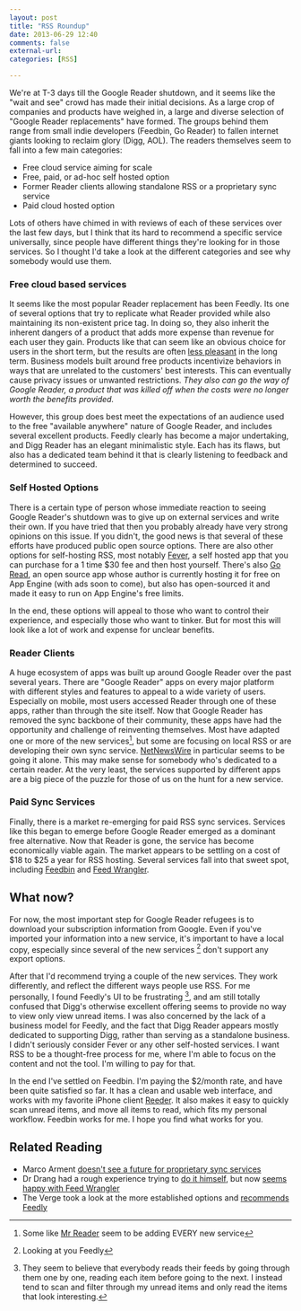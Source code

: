 ```yaml
---
layout: post
title: "RSS Roundup"
date: 2013-06-29 12:40
comments: false
external-url:
categories: [RSS]

---
```


We're at T-3 days till the Google Reader shutdown, and it seems like the "wait and see" crowd has made their initial decisions.  As a large crop of companies and products have weighed in, a large and diverse selection of "Google Reader replacements" have formed.  The groups behind them range from small indie developers (Feedbin, Go Reader) to fallen internet giants looking to reclaim glory (Digg, AOL). The readers themselves seem to fall into a few main categories:

- Free cloud service aiming for scale
- Free, paid, or ad-hoc self hosted option
- Former Reader clients allowing standalone RSS or a proprietary sync service
- Paid cloud hosted option

<!-- more -->

Lots of others have chimed in with reviews of each of these services over the last few days, but I think that its hard to recommend a specific service universally, since people have different things they're looking for in those services.  So I thought I'd take a look at the different categories and see why somebody would use them.

### Free cloud based services

It seems like the most popular Reader replacement has been Feedly.  Its one of several options that try to replicate what Reader provided while also maintaining its non-existent price tag.  In doing so, they also inherit the inherent dangers of a product that adds more expense than revenue for each user they gain.  Products like that can seem like an obvious choice for users in the short term, but the results are often [less pleasant][twitterapi] in the long term.  Business models built around free products incentivize behaviors in ways that are unrelated to the customers' best interests.  This can eventually cause privacy issues or unwanted restrictions.  *They also can go the way of Google Reader, a product that was killed off when the costs were no longer worth the benefits provided.*

However, this group does best meet the expectations of an audience used to the free "available anywhere" nature of Google Reader, and includes several excellent products.  Feedly clearly has become a major undertaking, and Digg Reader has an elegant minimalistic style. Each has its flaws, but also has a dedicated team behind it that is clearly listening to feedback and determined to succeed.

### Self Hosted Options

There is a certain type of person whose immediate reaction to seeing Google Reader's shutdown was to give up on external services and write their own. If you have tried that then you probably already have very strong opinions on this issue.  If you didn't, the good news is that several of these efforts have produced public open source options.  There are also other options for self-hosting RSS, most notably [Fever][Fever], a self hosted app that you can purchase for a 1 time $30 fee and then host yourself. There's also [Go Read][GoRead], an open source app whose author is currently hosting it for free on App Engine (with ads soon to come), but also has open-sourced it and made it easy to run on App Engine's free limits.

In the end, these options will appeal to those who want to control their experience, and especially those who want to tinker.  But for most this will look like a lot of work and expense for unclear benefits.

### Reader Clients

A huge ecosystem of apps was built up around Google Reader over the past several years.  There are "Google Reader" apps on every major platform with different styles and features to appeal to a wide variety of users.  Especially on mobile, most users accessed Reader through one of these apps, rather than through the site itself.  Now that Google Reader has removed the sync backbone of their community, these apps have had the opportunity and challenge of reinventing themselves.  Most have adapted one or more of the new services[^1], but some are focusing on local RSS or are developing their own sync service.  [NetNewsWire][netnewswire] in particular seems to be going it alone.  This may make sense for somebody who's dedicated to a certain reader.  At the very least, the services supported by different apps are a big piece of the puzzle for those of us on the hunt for a new service.

### Paid Sync Services

Finally, there is a market re-emerging for paid RSS sync services.  Services like this began to emerge before Google Reader emerged as a dominant free alternative.  Now that Reader is gone, the service has become economically viable again.  The market appears to be settling on a cost of $18 to $25 a year for RSS hosting.  Several services fall into that sweet spot, including [Feedbin][Feedbin] and [Feed Wrangler][Feedwrangler].

## What now?

For now, the most important step for Google Reader refugees is to download your subscription information from Google.  Even if you've imported your information into a new service, it's important to have a local copy, especially since several of the new services [^2] don't support any export options.

After that I'd recommend trying a couple of the new services.  They work differently, and reflect the different ways people use RSS.  For me personally, I found Feedly's UI to be frustrating [^3], and am still totally confused that Digg's otherwise excellent offering seems to provide no way to view only view unread items.  I was also concerned by the lack of a business model for Feedly, and the fact that Digg Reader appears mostly dedicated to supporting Digg, rather than serving as a standalone business.  I didn't seriously consider Fever or any other self-hosted services.  I want RSS to be a thought-free process for me, where I'm able to focus on the content and not the tool.  I'm willing to pay for that.

In the end I've settled on Feedbin.  I'm paying the $2/month rate, and have been quite satisfied so far. It has a clean and usable web interface, and works with my favorite iPhone client [Reeder][reeder]. It also makes it easy to quickly scan unread items, and move all items to read, which fits my personal workflow.  Feedbin works for me.  I hope you find what works for you.

## Related Reading

- Marco Arment [doesn't see a future for proprietary sync services][marcoall]
- Dr Drang had a rough experience trying to [do it himself][rssfailure], but now [seems happy with Feed Wrangler][drangfw]
- The Verge took a look at the more established options and [recommends Feedly][verge]

[^1]: Some like [Mr Reader][mrreader] seem to be adding EVERY new service

[^2]: Looking at you Feedly

[^3]: They seem to believe that everybody reads their feeds by going through them one by one, reading each item before going to the next.  I instead tend to scan and filter through my unread items and only read the items that look interesting.

[twitterapi]: http://mashable.com/2012/11/16/tweetro-dead-twitter-api/
[Fever]: http://www.feedafever.com/
[Feedly]: http://cloud.feedly.com/
[Digg]: http://digg.com/login?next=%2Freader
[Feedbin]: https://feedbin.me/
[Feedwrangler]: http://feedwrangler.net/welcome.html
[GoRead]: http://mattjibson.com/blog/2013/06/26/go-read-open-source-google-reader-clone/
[mrreader]: https://itunes.apple.com/us/app/mr.-reader/id412874834?mt=8
[netnewswire]:http://netnewswireapp.com/
[reeder]: http://reederapp.com/
[marcoall]:http://www.marco.org/2013/06/28/all-or-nothing
[rssfailure]: http://www.leancrew.com/all-this/2013/06/my-rss-failure/
[drangfw]:http://www.leancrew.com/all-this/2013/06/feedle-dee-dee/
[verge]: http://www.theverge.com/2013/3/19/4119006/the-best-google-reader-alternatives
